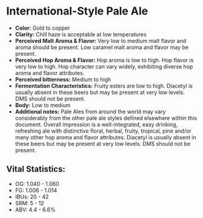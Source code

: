 # International-Style Pale Ale

- **Color:** Gold to copper
- **Clarity:** Chill haze is acceptable at low temperatures
- **Perceived Malt Aroma & Flavor:** Very low to medium malt flavor and aroma should be present. Low caramel malt aroma and flavor may be present.
- **Perceived Hop Aroma & Flavor:** Hop aroma is low to high. Hop flavor is very low to high. Hop character can vary widely, exhibiting diverse hop aroma and flavor attributes.
- **Perceived bitterness:** Medium to high
- **Fermentation Characteristics:** Fruity esters are low to high. Diacetyl is usually absent in these beers but may be present at very low levels. DMS should not be present.
- **Body:** Low to medium
- **Additional notes:** Pale Ales from around the world may vary considerably from the other pale ale styles defined elsewhere within this document. Overall impression is a well-integrated, easy drinking, refreshing ale with distinctive floral, herbal, fruity, tropical, pine and/or many other hop aroma and flavor attributes. Diacetyl is usually absent in these beers but may be present at very low levels. DMS should not be present.

## Vital Statistics:

- OG: 1.040 - 1.060
- FG: 1.006 - 1.014
- IBUs: 20 - 42
- SRM: 5 - 12
- ABV: 4.4 - 6.6%
